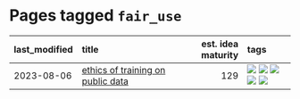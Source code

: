 # Pages tagged `fair_use`

|last_modified|title|est. idea maturity|tags
|:---|:---|---:|:---|
|2023-08-06|[ethics of training on public data](../ethics_of_public_data.md)|129|[![](https://img.shields.io/badge/tag-ai_ethics-36f98)](../tags/ai_ethics.md) [![](https://img.shields.io/badge/tag-ethics-3a9a4f)](../tags/ethics.md) [![](https://img.shields.io/badge/tag-fair_use-d9f12f)](../tags/fair_use.md) [![](https://img.shields.io/badge/tag-philosophy-e6ab9)](../tags/philosophy.md) [![](https://img.shields.io/badge/tag-remix_culture-fe76cf)](../tags/remix_culture.md)|